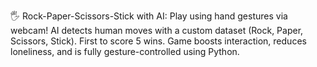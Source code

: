 🖐️ Rock-Paper-Scissors-Stick with AI: Play using hand gestures via webcam! AI detects human moves with a custom dataset (Rock, Paper, Scissors, Stick). First to score 5 wins. Game boosts interaction, reduces loneliness, and is fully gesture-controlled using Python.

